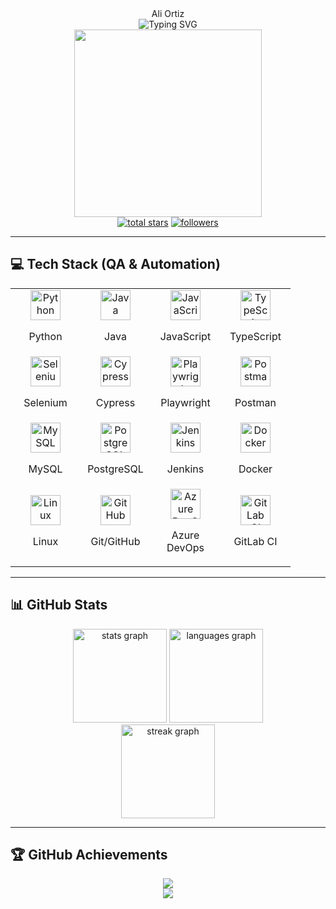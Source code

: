 <div align="center">Ali Ortiz</div>

<div align="center"> 
  <img src="https://readme-typing-svg.demolab.com?font=Fira+Code&weight=600&size=30&duration=3000&pause=1000&color=7E3ACE&center=true&vCenter=true&random=false&width=435&lines=QA+Engineer;Software+Tester;Automation+Specialist;Tech+Enthusiast" alt="Typing SVG" />
</div>

<div align="center">
  <img src="https://i.pinimg.com/originals/a1/f7/08/a1f708eac9d21acb7f2768fc6c9fc321.jpg" width="300"/>
</div>

<div align="center"> 
  <a href="https://github.com/AliOrtiz0?tab=repositories&sort=stargazers">
    <img alt="total stars" title="Total stars on GitHub" src="https://custom-icon-badges.demolab.com/github/stars/AliOrtiz0?color=55960c&style=for-the-badge&labelColor=488207&logo=star"/></a>
  <a href="https://github.com/AliOrtiz0?tab=followers">
    <img alt="followers" title="Follow me on Github" src="https://custom-icon-badges.demolab.com/github/followers/AliOrtiz0?color=236ad3&labelColor=1155ba&style=for-the-badge&logo=person-add&label=Follow&logoColor=white"/></a>
</div>

---

## 💻 Tech Stack (QA & Automation)

<table align="center">
  <tr>
    <td align="center" width="96">
      <img src="https://skillicons.dev/icons?i=python" alt="Python" width="48" height="48" />
      <p>Python</p>
    </td>
    <td align="center" width="96">
      <img src="https://skillicons.dev/icons?i=java" alt="Java" width="48" height="48" />
      <p>Java</p>
    </td>
    <td align="center" width="96">
      <img src="https://skillicons.dev/icons?i=js" alt="JavaScript" width="48" height="48" />
      <p>JavaScript</p>
    </td>
    <td align="center" width="96">
      <img src="https://skillicons.dev/icons?i=ts" alt="TypeScript" width="48" height="48" />
      <p>TypeScript</p>
    </td>
  </tr>
  <tr>
    <td align="center" width="96">
      <img src="https://skillicons.dev/icons?i=selenium" alt="Selenium" width="48" height="48" />
      <p>Selenium</p>
    </td>
    <td align="center" width="96">
      <img src="https://avatars.githubusercontent.com/u/8908513?s=200&v=4" alt="Cypress" width="48" height="48" />
      <p>Cypress</p>
    </td>
    <td align="center" width="96">
      <img src="https://playwright.dev/img/playwright-logo.svg" alt="Playwright" width="48" height="48" />
      <p>Playwright</p>
    </td>
    <td align="center" width="96">
      <img src="https://voyager.postman.com/logo/postman-logo-icon-orange.svg" alt="Postman" width="48" height="48" />
      <p>Postman</p>
    </td>
  </tr>
  <tr>
    <td align="center" width="96">
      <img src="https://skillicons.dev/icons?i=mysql" alt="MySQL" width="48" height="48" />
      <p>MySQL</p>
    </td>
    <td align="center" width="96">
      <img src="https://skillicons.dev/icons?i=postgres" alt="PostgreSQL" width="48" height="48" />
      <p>PostgreSQL</p>
    </td>
    <td align="center" width="96">
      <img src="https://www.jenkins.io/images/logos/jenkins/jenkins.svg" alt="Jenkins" width="48" height="48" />
      <p>Jenkins</p>
    </td>
    <td align="center" width="96">
      <img src="https://skillicons.dev/icons?i=docker" alt="Docker" width="48" height="48" />
      <p>Docker</p>
    </td>
  </tr>
  <tr>
    <td align="center" width="96">
      <img src="https://skillicons.dev/icons?i=linux" alt="Linux" width="48" height="48" />
      <p>Linux</p>
    </td>
    <td align="center" width="96">
      <img src="https://techstack-generator.vercel.app/github-icon.svg" alt="GitHub" width="48" height="48" />
      <p>Git/GitHub</p>
    </td>
    <td align="center" width="96">
      <img src="https://www.svgrepo.com/show/354202/azure-icon.svg" alt="Azure DevOps" width="48" height="48" />
      <p>Azure DevOps</p>
    </td>
    <td align="center" width="96">
      <img src="https://about.gitlab.com/images/press/logo/png/gitlab-icon-rgb.png" alt="GitLab CI" width="48" height="48" />
      <p>GitLab CI</p>
    </td>
  </tr>
</table>

---

## 📊 GitHub Stats

<div align="center">
  <img src="https://github-readme-stats.vercel.app/api?username=AliOrtiz0&hide_border=true&count_private=true&theme=radical&show_icons=true" height="150" alt="stats graph" />
  <img src="https://github-readme-stats.vercel.app/api/top-langs?username=AliOrtiz0&hide_border=true&layout=compact&theme=radical" height="150" alt="languages graph" />
</div>

<div align="center">
  <img src="https://streak-stats.demolab.com?user=AliOrtiz0&theme=radical&hide_border=true" height="150" alt="streak graph" />
</div>

---

## 🏆 GitHub Achievements

<div align="center">
  <img src="https://github-profile-trophy.vercel.app/?username=AliOrtiz0&theme=radical&no-frame=true&no-bg=true&row=1&column=6&margin-w=15&margin-h=15"/>
</div>

<!-- Profile Views Counter -->
<div align="center">
  <img src="https://moe-counter.glitch.me/get/@AliOrtiz0?theme=rule34" />
</div>
